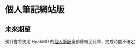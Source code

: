 # 個人筆記網站版

## 未來期望

預計會將使用 HnakMD 的[個人筆記](https://hackmd.io/@bGZ4YNduQJmEb3VN_d3Vng/SkDQJqmm3)全部移植至此庫，完成時間不確定
